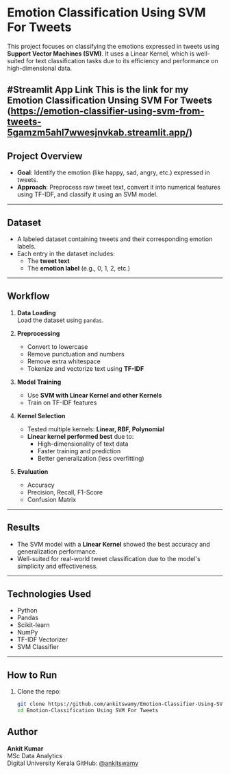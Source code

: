 # Emotion Classification Using SVM For Tweets 

This project focuses on classifying the emotions expressed in tweets using **Support Vector Machines (SVM)**. It uses a Linear Kernel, which is well-suited for text classification tasks due to its efficiency and performance on high-dimensional data.

#Streamlit App Link
This is the link for my Emotion Classification Unsing SVM For Tweets (https://emotion-classifier-using-svm-from-tweets-5gamzm5ahl7wwesjnvkab.streamlit.app/)
---

## Project Overview

- **Goal**: Identify the emotion (like happy, sad, angry, etc.) expressed in tweets.
- **Approach**: Preprocess raw tweet text, convert it into numerical features using TF-IDF, and classify it using an SVM model.

---

## Dataset

- A labeled dataset containing tweets and their corresponding emotion labels.
- Each entry in the dataset includes:
  - The **tweet text**
  - The **emotion label** (e.g., 0, 1, 2, etc.)

---

## Workflow

1. **Data Loading**  
   Load the dataset using `pandas`.

2. **Preprocessing**  
   - Convert to lowercase  
   - Remove punctuation and numbers  
   - Remove extra whitespace  
   - Tokenize and vectorize text using **TF-IDF**

3. **Model Training**  
   - Use **SVM with Linear Kernel and other Kernels**
   - Train on TF-IDF features

4. **Kernel Selection**  
   - Tested multiple kernels: **Linear, RBF, Polynomial**
   - **Linear kernel performed best** due to:
     - High-dimensionality of text data
     - Faster training and prediction
     - Better generalization (less overfitting)

5. **Evaluation**  
   - Accuracy  
   - Precision, Recall, F1-Score  
   - Confusion Matrix

---

## Results

- The SVM model with a **Linear Kernel** showed the best accuracy and generalization performance.
- Well-suited for real-world tweet classification due to the model's simplicity and effectiveness.

---

## Technologies Used

- Python
- Pandas
- Scikit-learn
- NumPy
- TF-IDF Vectorizer
- SVM Classifier

---

## How to Run

1. Clone the repo:
   ```bash
   git clone https://github.com/ankitswamy/Emotion-Classifier-Using-SVM-From-Tweets
   cd Emotion-Classification Using SVM For Tweets
   
## Author

**Ankit Kumar**  
MSc Data Analytics  
Digital University Kerala
GitHub: [@ankitswamy](https://github.com/ankitswamy)
